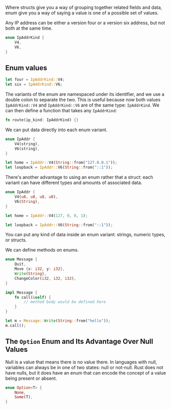 Where structs give you a way of grouping together related fields and data, enum give you a way of saying a value is one of a possible set of values.

Any IP address can be either a version four or a version six address, but not both at the same time.
```rust
enum IpAddrKind {
    V4,
    V6,
}
```

## Enum values

```rust
let four = IpAddrKind::V4;
let six = IpAddrKind::V6;
```

The variants of the enum are namespaced under its identifier, and we use a double colon to separate the two.
This is useful because now both values ```IpAddrKind::V4``` and ```IpAddrKind::V6``` are of the same type: ```IpAddrKind```.
We can then define a function that takes any ```IpAddrKind```:

```rust
fn route(ip_kind: IpAddrKind) {}
```

We can put data directly into each enum variant.

```rust
enum IpAddr {
    V4(string),
    V6(string),
}

let home = IpAddr::V4(String::from("127.0.0.1"));
let loopback = IpAddr::V6(String::from("::1"));
```

There's another advantage to using an enum rather that a struct: each variant can have different types and amounts of associated data.

```rust
enum IpAddr {
    V4(u8, u8, u8, u8),
    V6(String),
}

let home = IpAddr::V4(127, 0, 0, 1);

let loopback = IpAddr::V6(String::from("::1"));
```

You can put any kind of data inside an enum variant: strings, numeric types, or structs.

We can define methods on enums.

```rust
enum Message {
    Quit,
    Move {x: i32, y: i32},
    Write(String),
    ChangeColor(i32, i32, i32),
}

impl Message {
    fn call(&self) {
        // method body would be defined here
    }
}

let m = Message::Write(String::from("hello"));
m.call();
```

## The ```Option``` Enum and Its Advantage Over Null Values

Null is a value that means there is no value there. In languages with null, variables can always be in one of two states: null or not-null.
Rust does not have nulls, but it does have an enum that can encode the concept of a value being present or absent.

```rust
enum Option<T> {
    None,
    Some(T),
}
```
